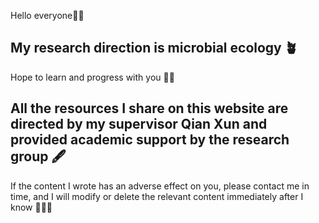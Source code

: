 Hello everyone👋🏼
## My research direction is microbial ecology 🪴
Hope to learn and progress with you  🤝🏼
## All the resources I share on this website are directed by my supervisor Qian Xun and provided academic support by the research group 🖋️
If the content I wrote has an adverse effect on you, please contact me in time, and I will modify or delete the relevant content immediately after I know  👨🏻‍💻
